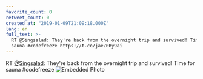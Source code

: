 ```yaml
---
favorite_count: 0
retweet_count: 0
created_at: "2019-01-09T21:09:18.000Z"
lang: en
full_text: >-
  RT @Singsalad: They're back from the overnight trip and survived! Time for
  sauna #codefreeze https://t.co/jaeZ0By9ai
---
```


RT [@Singsalad](https://twitter.com/Singsalad): They're back from the overnight
trip and survived! Time for sauna #codefreeze
![Embedded Photo](https://twitter-media-coderbyheart.s3.eu-north-1.amazonaws.com/1083108476958789661-Dwd3mHYXgAAgavB.jpg)

